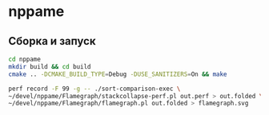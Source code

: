 # nppame

## Сборка и запуск
```bash
cd nppame
mkdir build && cd build
cmake .. -DCMAKE_BUILD_TYPE=Debug -DUSE_SANITIZERS=On && make
```

```bash
perf record -F 99 -g -- ./sort-comparison-exec \
~/devel/nppame/Flamegraph/stackcollapse-perf.pl out.perf > out.folded \
~/devel/nppame/Flamegraph/flamegraph.pl out.folded > flamegraph.svg
```